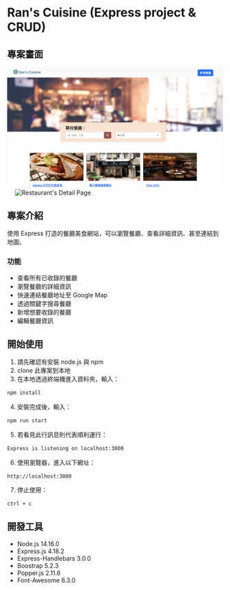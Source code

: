 # Ran's Cuisine (Express project & CRUD)

## 專案畫面

![Front Page](./public/images/snapshot.jpg)
&emsp;
![Restaurant's Detail Page ](./public/images/snapshot_detail.jpg)

## 專案介紹

使用 Express 打造的餐廳美食網站，可以瀏覽餐廳、查看詳細資訊、甚至連結到地圖。

### 功能

- 查看所有已收錄的餐廳
- 瀏覽餐廳的詳細資訊
- 快速連結餐廳地址至 Google Map
- 透過關鍵字搜尋餐廳
- 新增想要收錄的餐廳
- 編輯餐廳資訊

## 開始使用

1. 請先確認有安裝 node.js 與 npm
2. clone 此專案到本地
3. 在本地透過終端機進入資料夾，輸入：
    
  ``` bash
  npm install
  ```

4. 安裝完成後，輸入：

  ``` bash
  npm run start
  ```

5. 若看見此行訊息則代表順利運行：

  ``` bash
  Express is listening on localhost:3000
  ```

6. 使用瀏覽器，進入以下網址：

  ```
  http://localhost:3000
  ```

7. 停止使用：

  ``` bash
  ctrl + c
  ```

## 開發工具

- Node.js 14.16.0
- Express.js 4.18.2
- Express-Handlebars 3.0.0
- Boostrap 5.2.3
- Popper.js 2.11.6
- Font-Awesome 6.3.0